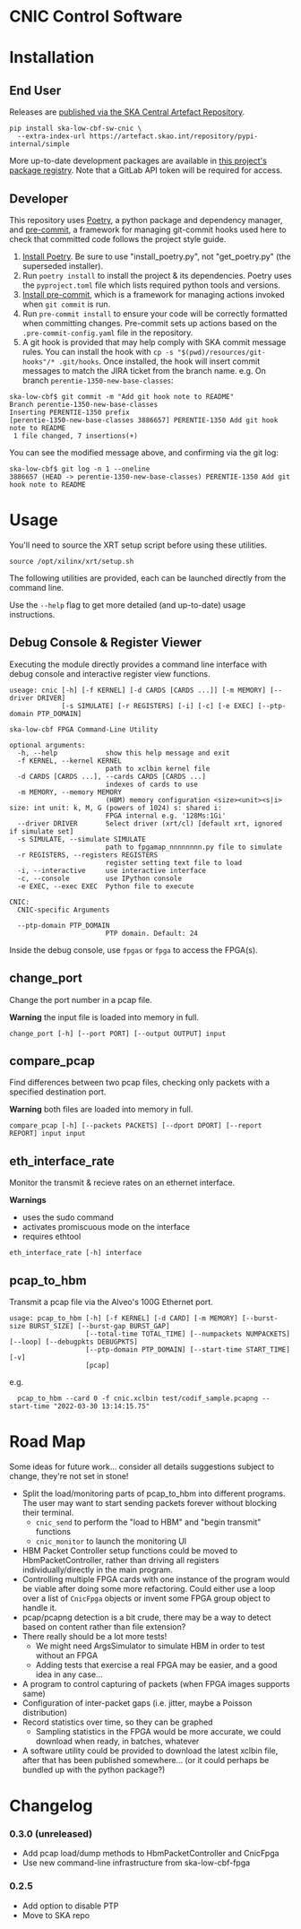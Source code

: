 # CNIC Control Software

# Installation

## End User
Releases are [published via the SKA Central Artefact Repository](https://artefact.skao.int).

```console
pip install ska-low-cbf-sw-cnic \
  --extra-index-url https://artefact.skao.int/repository/pypi-internal/simple
```

More up-to-date development packages are available in
[this project's package registry](https://gitlab.com/ska-telescope/low-cbf/ska-low-cbf-sw-cnic/-/packages).
Note that a GitLab API token will be required for access.

## Developer

This repository uses [Poetry](https://python-poetry.org/), a python package
and dependency manager, and [pre-commit](https://pre-commit.com/), a framework
for managing git-commit hooks used here to check that committed code follows
the project style guide.

1. [Install Poetry](https://python-poetry.org/docs/#installation). Be sure to
use "install\_poetry.py", not "get\_poetry.py" (the superseded installer).
2. Run `poetry install` to install the project & its dependencies. Poetry
uses the `pyproject.toml` file which lists required python tools and versions.
3. [Install pre-commit](https://pre-commit.com/), which is a framework for
managing actions invoked when `git commit` is run.
4. Run `pre-commit install` to ensure your code will be correctly formatted
when committing changes. Pre-commit sets up actions based on the
`.pre-commit-config.yaml` file in the repository.
5. A git hook is provided that may help comply with SKA commit message rules.
You can install the hook with `cp -s "$(pwd)/resources/git-hooks"/* .git/hooks`.
Once installed, the hook will insert commit messages to match the JIRA ticket
from the branch name.
e.g. On branch `perentie-1350-new-base-classes`:
```console
ska-low-cbf$ git commit -m "Add git hook note to README"
Branch perentie-1350-new-base-classes
Inserting PERENTIE-1350 prefix
[perentie-1350-new-base-classes 3886657] PERENTIE-1350 Add git hook note to README
 1 file changed, 7 insertions(+)
```
You can see the modified message above, and confirming via the git log:
```console
ska-low-cbf$ git log -n 1 --oneline
3886657 (HEAD -> perentie-1350-new-base-classes) PERENTIE-1350 Add git hook note to README
```

# Usage

You'll need to source the XRT setup script before using these utilities.
```console
source /opt/xilinx/xrt/setup.sh
```

The following utilities are provided, each can be launched directly from the
command line.

Use the `--help` flag to get more detailed (and up-to-date) usage instructions.

## Debug Console & Register Viewer

Executing the module directly provides a command line interface with debug
console and interactive register view functions.

```console
useage: cnic [-h] [-f KERNEL] [-d CARDS [CARDS ...]] [-m MEMORY] [--driver DRIVER]
             [-s SIMULATE] [-r REGISTERS] [-i] [-c] [-e EXEC] [--ptp-domain PTP_DOMAIN]

ska-low-cbf FPGA Command-Line Utility

optional arguments:
  -h, --help            show this help message and exit
  -f KERNEL, --kernel KERNEL
                        path to xclbin kernel file
  -d CARDS [CARDS ...], --cards CARDS [CARDS ...]
                        indexes of cards to use
  -m MEMORY, --memory MEMORY
                        (HBM) memory configuration <size><unit><s|i> size: int unit: k, M, G (powers of 1024) s: shared i:
                        FPGA internal e.g. '128Ms:1Gi'
  --driver DRIVER       Select driver (xrt/cl) [default xrt, ignored if simulate set]
  -s SIMULATE, --simulate SIMULATE
                        path to fpgamap_nnnnnnnn.py file to simulate
  -r REGISTERS, --registers REGISTERS
                        register setting text file to load
  -i, --interactive     use interactive interface
  -c, --console         use IPython console
  -e EXEC, --exec EXEC  Python file to execute

CNIC:
  CNIC-specific Arguments

  --ptp-domain PTP_DOMAIN
                        PTP domain. Default: 24
```

Inside the debug console, use `fpgas` or `fpga` to access the FPGA(s).

## change\_port
Change the port number in a pcap file.

**Warning** the input file is loaded into memory in full.

```console
change_port [-h] [--port PORT] [--output OUTPUT] input
```

## compare\_pcap
Find differences between two pcap files, checking only packets with a specified
destination port.

**Warning** both files are loaded into memory in full.

```console
compare_pcap [-h] [--packets PACKETS] [--dport DPORT] [--report REPORT] input input
```

## eth\_interface\_rate

Monitor the transmit & recieve rates on an ethernet interface.

**Warnings**
* uses the sudo command
* activates promiscuous mode on the interface
* requires ethtool

```console
eth_interface_rate [-h] interface
```

## pcap\_to\_hbm

Transmit a pcap file via the Alveo's 100G Ethernet port.

```console
usage: pcap_to_hbm [-h] [-f KERNEL] [-d CARD] [-m MEMORY] [--burst-size BURST_SIZE] [--burst-gap BURST_GAP]
                   [--total-time TOTAL_TIME] [--numpackets NUMPACKETS] [--loop] [--debugpkts DEBUGPKTS]
                   [--ptp-domain PTP_DOMAIN] [--start-time START_TIME] [-v]
                   [pcap]
```
e.g.
```console
  pcap_to_hbm --card 0 -f cnic.xclbin test/codif_sample.pcapng --start-time "2022-03-30 13:14:15.75"
```
# Road Map

Some ideas for future work... consider all details suggestions subject to change,
they're not set in stone!

* Split the load/monitoring parts of pcap\_to\_hbm into different programs.
The user may want to start sending packets forever without blocking their terminal.
  * `cnic_send` to perform the "load to HBM" and "begin transmit" functions
  * `cnic_monitor` to launch the monitoring UI
* HBM Packet Controller setup functions could be moved to HbmPacketController,
rather than driving all registers individually/directly in the main program.
* Controlling multiple FPGA cards with one instance of the program would be
viable after doing some more refactoring. Could either use a loop over a list
of `CnicFpga` objects or invent some FPGA group object to handle it.
* pcap/pcapng detection is a bit crude, there may be a way to detect based on content
rather than file extension?
* There really should be a lot more tests!
  * We might need ArgsSimulator to simulate HBM in order to test without an FPGA
  * Adding tests that exercise a real FPGA may be easier, and a good idea in any case...
* A program to control capturing of packets (when FPGA images supports same)
* Configuration of inter-packet gaps (i.e. jitter, maybe a Poisson distribution)
* Record statistics over time, so they can be graphed
  * Sampling statistics in the FPGA would be more accurate, we could download
when ready, in batches, whatever
* A software utility could be provided to download the latest xclbin file,
after that has been published somewhere... (or it could perhaps be bundled up
with the python package?)

# Changelog
### 0.3.0 (unreleased)
- Add pcap load/dump methods to HbmPacketController and CnicFpga
- Use new command-line infrastructure from ska-low-cbf-fpga
### 0.2.5
- Add option to disable PTP
- Move to SKA repo
